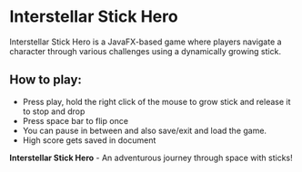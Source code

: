 # Interstellar Stick Hero

Interstellar Stick Hero is a JavaFX-based game where players navigate a character through various challenges using a dynamically growing stick.


## How to play:
- Press play, hold the right click of the mouse to grow stick and release it to stop and drop
- Press space bar to flip once
- You can pause in between and also save/exit and load the game.
- High score gets saved in document


**Interstellar Stick Hero** - An adventurous journey through space with sticks!

